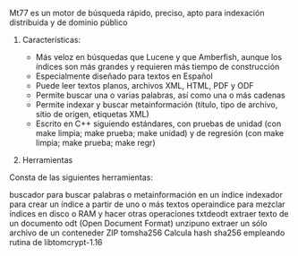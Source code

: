 Mt77 es un motor de búsqueda rápido, preciso, apto para indexación
distribuida y de dominio público

1. Características:
	- Más veloz en búsquedas que Lucene y que Amberfish, aunque los 
	  índices son más grandes y requieren más tiempo de construcción
	- Especialmente diseñado para textos en Español
	- Puede leer textos planos, archivos XML, HTML, PDF y ODF
	- Permite buscar una o varias palabras, así como  una o más cadenas
	- Permite indexar y buscar metainformación (título, tipo de archivo,
	  sitio de origen, etiquetas XML)
	- Escrito en C++ siguiendo estándares, con pruebas de unidad 
	  (con make limpia; make prueba; make unidad) y de regresión (con make limpia; make prueba; make regr)

2. Herramientas

Consta de las siguientes herramientas:

buscador	para buscar palabras o metainformación en un índice
indexador 	para crear un índice a partir de uno o más textos
operaindice	para mezclar índices en disco o RAM y hacer otras operaciones
txtdeodt 	extraer texto de un documento odt (Open Document Format)
unzipuno 	extraer un sólo archivo de un conteneder ZIP
tomsha256	Calcula hash sha256 empleando rutina de libtomcrypt-1.16
